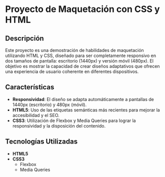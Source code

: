 # Proyecto de Maquetación con CSS y HTML

## Descripción

Este proyecto es una demostración de habilidades de maquetación utilizando HTML y CSS, diseñado para ser completamente responsivo en dos tamaños de pantalla: escritorio (1440px) y versión móvil (480px). El objetivo es mostrar la capacidad de crear diseños adaptativos que ofrecen una experiencia de usuario coherente en diferentes dispositivos.

## Características

- **Responsividad**: El diseño se adapta automáticamente a pantallas de 1440px (escritorio) y 480px (móvil).
- **HTML5**: Uso de las etiquetas semánticas más recientes para mejorar la accesibilidad y el SEO.
- **CSS3**: Utilización de Flexbox y Media Queries para lograr la responsividad y la disposición del contenido.

## Tecnologías Utilizadas

- **HTML5**
- **CSS3**
  - Flexbox
  - Media Queries



